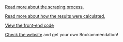 [Read more about the scraping process.](http://computerscience.fyi/scraping-goodreads-with-scrapy/)

[Read more about how the results were calculated.](http://computerscience.fyi/which-book-should-i-read-next-recommendation-engine-with-item-item-collaborative-filtering/)

[View the front-end code](https://github.com/Brikky/book-recommendations-frontend)

[Check the website](http://www.bookammendation.com/) and get your own Bookammendation!
